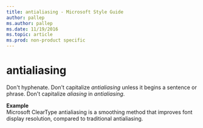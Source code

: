 ```yaml
---
title: antialiasing - Microsoft Style Guide
author: pallep
ms.author: pallep
ms.date: 11/19/2016
ms.topic: article
ms.prod: non-product specific
---
```


# antialiasing

Don't hyphenate. Don't capitalize *antialiasing* unless it begins a sentence or phrase. Don't capitalize *aliasing* in *antialiasing*. 

**Example**   
Microsoft ClearType antialiasing is a smoothing method that improves font display resolution, compared to traditional antialiasing.

